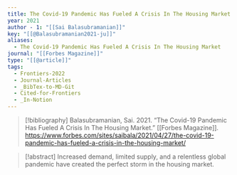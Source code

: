 ```yaml
---
title: The Covid-19 Pandemic Has Fueled A Crisis In The Housing Market
year: 2021
author - 1: "[[Sai Balasubramanian]]"
key: "[[@Balasubramanian2021-ju]]"
aliases:
  - The Covid-19 Pandemic Has Fueled A Crisis In The Housing Market
journal: "[[Forbes Magazine]]"
type: "[[@article]]"
tags:
  - Frontiers-2022
  - Journal-Articles
  - _BibTex-to-MD-Git
  - Cited-for-Frontiers
  - _In-Notion
---
```


> [!bibliography]
> Balasubramanian, Sai. 2021. “The Covid-19 Pandemic Has Fueled A Crisis In The Housing Market.” [[Forbes Magazine]]. https://www.forbes.com/sites/saibala/2021/04/27/the-covid-19-pandemic-has-fueled-a-crisis-in-the-housing-market/

> [!abstract]
> Increased demand, limited supply, and a relentless global pandemic have created the perfect storm in the housing market.